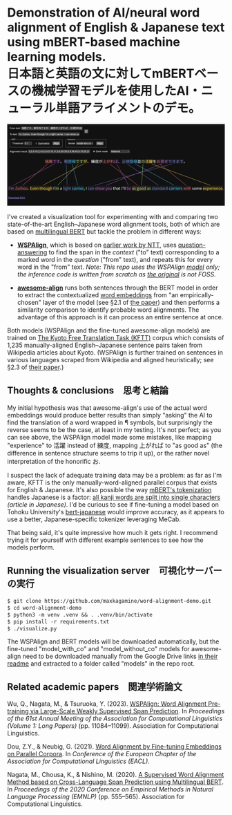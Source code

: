# Demonstration of AI/neural word alignment of English & Japanese text using mBERT-based machine learning models.<br>日本語と英語の文に対してmBERTベースの機械学習モデルを使用したAI・ニューラル単語アライメントのデモ。

![](screenshot.png)

I've created a visualization tool for experimenting with and comparing two state-of-the-art English–Japanese word alignment tools, both of which are based on [multilingual BERT](https://research.google/blog/open-sourcing-bert-state-of-the-art-pre-training-for-natural-language-processing/) but tackle the problem in different ways:

- [**WSPAlign**](https://github.com/qiyuw/WSPAlign), which is based on [earlier work by NTT](https://github.com/nttcslab-nlp/word_align), uses [question-answering](https://medium.com/analytics-vidhya/question-answering-system-with-bert-ebe1130f8def) to find the span in the _context_ ("to" text) corresponding to a marked word in the _question_ ("from" text), and repeats this for every word in the "from" text. _Note: This repo uses the WSPAlign [model](https://huggingface.co/qiyuw/WSPAlign-ft-kftt) only; the inference code is written from scratch as [the original](https://github.com/qiyuw/WSPAlign.InferEval) is not FOSS._

- [**awesome-align**](https://github.com/neulab/awesome-align) runs both sentences through the BERT model in order to extract the contextualized [word embeddings](https://is-rajapaksha.medium.com/bert-word-embeddings-deep-dive-32f6214f02bf) from "an empirically-chosen" layer of the model (see §2.1 of [the paper](https://arxiv.org/pdf/2101.08231)) and then performs a similarity comparison to identify probable word alignments. The advantage of this approach is it can process an entire sentence at once.

Both models (WSPAlign and the fine-tuned awesome-align models) are trained on [The Kyoto Free Translation Task (KFTT)](https://www.phontron.com/kftt/index.html) corpus which consists of 1,235 manually-aligned English–Japanese sentence pairs taken from Wikipedia articles about Kyoto. (WSPAlign is further trained on sentences in various languages scraped from Wikipedia and aligned heuristically; see §2.3 of [their paper](https://aclanthology.org/2023.acl-long.621.pdf).)

## Thoughts & conclusions　思考と結論

My initial hypothesis was that awesome-align's use of the actual word embeddings would produce better results than simply "asking" the AI to find the translation of a word wrapped in ¶ symbols, but surprisingly the reverse seems to be the case, at least in my testing. It's not perfect; as you can see above, the WSPAlign model made some mistakes, like mapping "experience" to 活躍 instead of 練度, mapping 上がれば to "as good as" (the difference in sentence structure seems to trip it up), or the rather novel interpretation of the honorific お.

I suspect the lack of adequate training data may be a problem: as far as I'm aware, KFTT is the only manually-word-aligned parallel corpus that exists for English & Japanese. It's also possible the way [mBERT's tokenization](https://github.com/google-research/bert/blob/master/multilingual.md#tokenization) handles Japanese is a factor: [all kanji words are split into single characters](https://qiita.com/tmitani/items/e520e0a085c9e4ee69ed) _(article in Japanese)_. I'd be curious to see if fine-tuning a model based on Tohoku University's [bert-japanese](https://github.com/cl-tohoku/bert-japanese) would improve accuracy, as it appears to use a better, Japanese-specific tokenizer leveraging MeCab.

That being said, it's quite impressive how much it gets right. I recommend trying it for yourself with different example sentences to see how the models perform.

## Running the visualization server　可視化サーバーの実行

```
$ git clone https://github.com/maxkagamine/word-alignment-demo.git
$ cd word-alignment-demo
$ python3 -m venv .venv && . .venv/bin/activate
$ pip install -r requirements.txt
$ ./visualize.py
```

The WSPAlign and BERT models will be downloaded automatically, but the fine-tuned "model_with_co" and "model_without_co" models for awesome-align need to be downloaded manually from the Google Drive links [in their readme](https://github.com/neulab/awesome-align?tab=readme-ov-file#model-performance) and extracted to a folder called "models" in the repo root.

## Related academic papers　関連学術論文

Wu, Q., Nagata, M., & Tsuruoka, Y. (2023). [WSPAlign: Word Alignment Pre-training via Large-Scale Weakly Supervised Span Prediction](https://aclanthology.org/2023.acl-long.621/). In _Proceedings of the 61st Annual Meeting of the Association for Computational Linguistics (Volume 1: Long Papers)_ (pp. 11084–11099). Association for Computational Linguistics.

Dou, Z.Y., & Neubig, G. (2021). [Word Alignment by Fine-tuning Embeddings on Parallel Corpora](https://arxiv.org/abs/2101.08231). In _Conference of the European Chapter of the Association for Computational Linguistics (EACL)_.

Nagata, M., Chousa, K., & Nishino, M. (2020). [A Supervised Word Alignment Method based on Cross-Language Span Prediction using Multilingual BERT](https://aclanthology.org/2020.emnlp-main.41/). In _Proceedings of the 2020 Conference on Empirical Methods in Natural Language Processing (EMNLP)_ (pp. 555–565). Association for Computational Linguistics.


